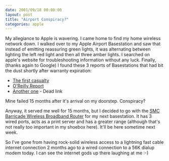 ```yaml
---
date: 2001/09/18 00:00:00
layout: post
title: "Airport Conspiracy?"
categories: apple
---
```


My allegiance to Apple is wavering. I came home to find my home wireless network down. I walked over to my Apple Airport Basestation and saw that instead of emitting reassuring green lights, it was alternating between lighting the left red light and then all three amber lights. I searched on apple's website for troubleshooting information without any luck. Finally, (thanks again to Google) I found these 3 reports of Basestations that had bit the dust shortly after warranty expiration:

- [The first casualty](http://www.vonwentzel.net/ABS/index.html)
- [O'Reilly Report](http://www.oreillynet.com/cs/weblog/view/wlg/423?x-showcontent=text)
- [Another one](http://web.archive.org/web/20010819213120/www.mykoh.com/blog/2001_03_01_archive.php) - Dead link

Mine failed 15 months after it's arrival on my doorstep. Conspiracy?

Anyway, it served me well for 15 months, but I decided to go with the [SMC Barricade Wireless Broadband Router](http://www.applelinks.com/reviews/barricade.shtml) for my next basestation. It has 3 wired ports, acts as a print server and has a greater range (although that's not really too important in my shoebox here). It'll be here sometime next week.

So I've gone from having rock-solid wireless access to a lightning fast cable internet connection 2 months ago to a wired connection to a 56K dialup modem today. I can see the internet gods up there laughing at me :-)
